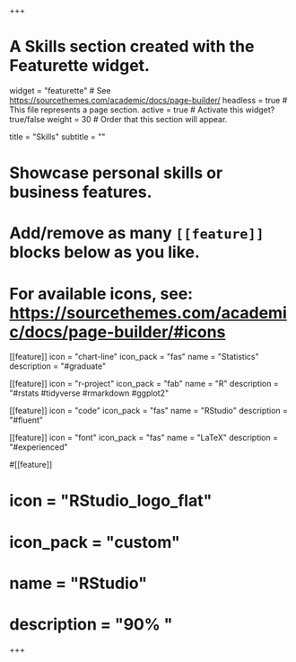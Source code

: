 +++
# A Skills section created with the Featurette widget.
widget = "featurette"  # See https://sourcethemes.com/academic/docs/page-builder/
headless = true  # This file represents a page section.
active = true  # Activate this widget? true/false
weight = 30  # Order that this section will appear.

title = "Skills"
subtitle = ""

# Showcase personal skills or business features.
# 
# Add/remove as many `[[feature]]` blocks below as you like.
# 
# For available icons, see: https://sourcethemes.com/academic/docs/page-builder/#icons

[[feature]]
  icon = "chart-line"
  icon_pack = "fas"
  name = "Statistics"
  description = "#graduate"  

[[feature]]
  icon = "r-project"
  icon_pack = "fab"
  name = "R"
  description = "#rstats #tidyverse #rmarkdown #ggplot2"

[[feature]]
  icon = "code"
  icon_pack = "fas"
  name = "RStudio"
  description = "#fluent"

[[feature]]
  icon = "font"
  icon_pack = "fas"
  name = "LaTeX"
  description = "#experienced" 
  
#[[feature]]
#  icon = "RStudio_logo_flat"
#  icon_pack = "custom"
#  name = "RStudio"
#  description = "90% " 
+++
